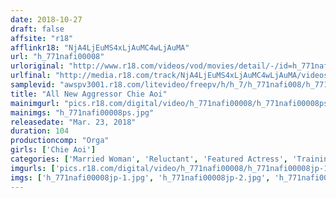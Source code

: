 ```yaml
---
date: 2018-10-27
draft: false
affsite: "r18"
afflinkr18: "NjA4LjEuMS4xLjAuMC4wLjAuMA"
url: "h_771nafi00008"
urloriginal: "http://www.r18.com/videos/vod/movies/detail/-/id=h_771nafi00008"
urlfinal: "http://media.r18.com/track/NjA4LjEuMS4xLjAuMC4wLjAuMA/videos/vod/movies/detail/-/id=h_771nafi00008"
samplevid: "awspv3001.r18.com/litevideo/freepv/h/h_7/h_771nafi008/h_771nafi008_dmb_w.mp4"
title: "All New Aggressor Chie Aoi"
mainimgurl: "pics.r18.com/digital/video/h_771nafi00008/h_771nafi00008ps.jpg"
mainimgs: "h_771nafi00008ps.jpg"
releasedate: "Mar. 23, 2018"
duration: 104
productioncomp: "Orga"
girls: ['Chie Aoi']
categories: ['Married Woman', 'Reluctant', 'Featured Actress', 'Training', 'Cheating Wife', 'Drama', 'Hi-Def']
imgurls: ['pics.r18.com/digital/video/h_771nafi00008/h_771nafi00008jp-1.jpg', 'pics.r18.com/digital/video/h_771nafi00008/h_771nafi00008jp-2.jpg', 'pics.r18.com/digital/video/h_771nafi00008/h_771nafi00008jp-3.jpg', 'pics.r18.com/digital/video/h_771nafi00008/h_771nafi00008jp-4.jpg', 'pics.r18.com/digital/video/h_771nafi00008/h_771nafi00008jp-5.jpg', 'pics.r18.com/digital/video/h_771nafi00008/h_771nafi00008jp-6.jpg', 'pics.r18.com/digital/video/h_771nafi00008/h_771nafi00008jp-7.jpg', 'pics.r18.com/digital/video/h_771nafi00008/h_771nafi00008jp-8.jpg', 'pics.r18.com/digital/video/h_771nafi00008/h_771nafi00008jp-9.jpg', 'pics.r18.com/digital/video/h_771nafi00008/h_771nafi00008jp-10.jpg', 'pics.r18.com/digital/video/h_771nafi00008/h_771nafi00008jp-11.jpg', 'pics.r18.com/digital/video/h_771nafi00008/h_771nafi00008jp-12.jpg', 'pics.r18.com/digital/video/h_771nafi00008/h_771nafi00008jp-13.jpg', 'pics.r18.com/digital/video/h_771nafi00008/h_771nafi00008jp-14.jpg', 'pics.r18.com/digital/video/h_771nafi00008/h_771nafi00008jp-15.jpg', 'pics.r18.com/digital/video/h_771nafi00008/h_771nafi00008jp-16.jpg', 'pics.r18.com/digital/video/h_771nafi00008/h_771nafi00008jp-17.jpg', 'pics.r18.com/digital/video/h_771nafi00008/h_771nafi00008jp-18.jpg', 'pics.r18.com/digital/video/h_771nafi00008/h_771nafi00008jp-19.jpg', 'pics.r18.com/digital/video/h_771nafi00008/h_771nafi00008jp-20.jpg']
imgs: ['h_771nafi00008jp-1.jpg', 'h_771nafi00008jp-2.jpg', 'h_771nafi00008jp-3.jpg', 'h_771nafi00008jp-4.jpg', 'h_771nafi00008jp-5.jpg', 'h_771nafi00008jp-6.jpg', 'h_771nafi00008jp-7.jpg', 'h_771nafi00008jp-8.jpg', 'h_771nafi00008jp-9.jpg', 'h_771nafi00008jp-10.jpg', 'h_771nafi00008jp-11.jpg', 'h_771nafi00008jp-12.jpg', 'h_771nafi00008jp-13.jpg', 'h_771nafi00008jp-14.jpg', 'h_771nafi00008jp-15.jpg', 'h_771nafi00008jp-16.jpg', 'h_771nafi00008jp-17.jpg', 'h_771nafi00008jp-18.jpg', 'h_771nafi00008jp-19.jpg', 'h_771nafi00008jp-20.jpg']
---
```

